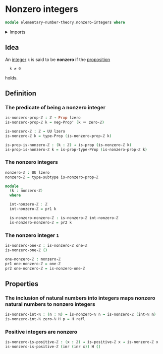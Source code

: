 # Nonzero integers

```agda
module elementary-number-theory.nonzero-integers where
```

<details><summary>Imports</summary>

```agda
open import elementary-number-theory.integers
open import elementary-number-theory.natural-numbers
open import elementary-number-theory.positive-integers

open import foundation.coproduct-types
open import foundation.dependent-pair-types
open import foundation.identity-types
open import foundation.negation
open import foundation.propositions
open import foundation.subtypes
open import foundation.universe-levels
```

</details>

## Idea

An [integer](elementary-number-theory.integers.md) `k` is said to be **nonzero**
if the [proposition](foundation.propositions.md)

```text
  k ≠ 0
```

holds.

## Definition

### The predicate of being a nonzero integer

```agda
is-nonzero-prop-ℤ : ℤ → Prop lzero
is-nonzero-prop-ℤ k = neg-Prop' (k ＝ zero-ℤ)

is-nonzero-ℤ : ℤ → UU lzero
is-nonzero-ℤ k = type-Prop (is-nonzero-prop-ℤ k)

is-prop-is-nonzero-ℤ : (k : ℤ) → is-prop (is-nonzero-ℤ k)
is-prop-is-nonzero-ℤ k = is-prop-type-Prop (is-nonzero-prop-ℤ k)
```

### The nonzero integers

```agda
nonzero-ℤ : UU lzero
nonzero-ℤ = type-subtype is-nonzero-prop-ℤ

module _
  (k : nonzero-ℤ)
  where

  int-nonzero-ℤ : ℤ
  int-nonzero-ℤ = pr1 k

  is-nonzero-nonzero-ℤ : is-nonzero-ℤ int-nonzero-ℤ
  is-nonzero-nonzero-ℤ = pr2 k
```

### The nonzero integer `1`

```agda
is-nonzero-one-ℤ : is-nonzero-ℤ one-ℤ
is-nonzero-one-ℤ ()

one-nonzero-ℤ : nonzero-ℤ
pr1 one-nonzero-ℤ = one-ℤ
pr2 one-nonzero-ℤ = is-nonzero-one-ℤ
```

## Properties

### The inclusion of natural numbers into integers maps nonzero natural numbers to nonzero integers

```agda
is-nonzero-int-ℕ : (n : ℕ) → is-nonzero-ℕ n → is-nonzero-ℤ (int-ℕ n)
is-nonzero-int-ℕ zero-ℕ H p = H refl
```

### Positive integers are nonzero

```agda
is-nonzero-is-positive-ℤ : (x : ℤ) → is-positive-ℤ x → is-nonzero-ℤ x
is-nonzero-is-positive-ℤ (inr (inr x)) H ()
```
